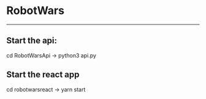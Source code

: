 # RobotWars
-----------
## Start the api: 
cd RobotWarsApi -> python3 api.py

## Start the react app
cd robotwarsreact -> yarn start

